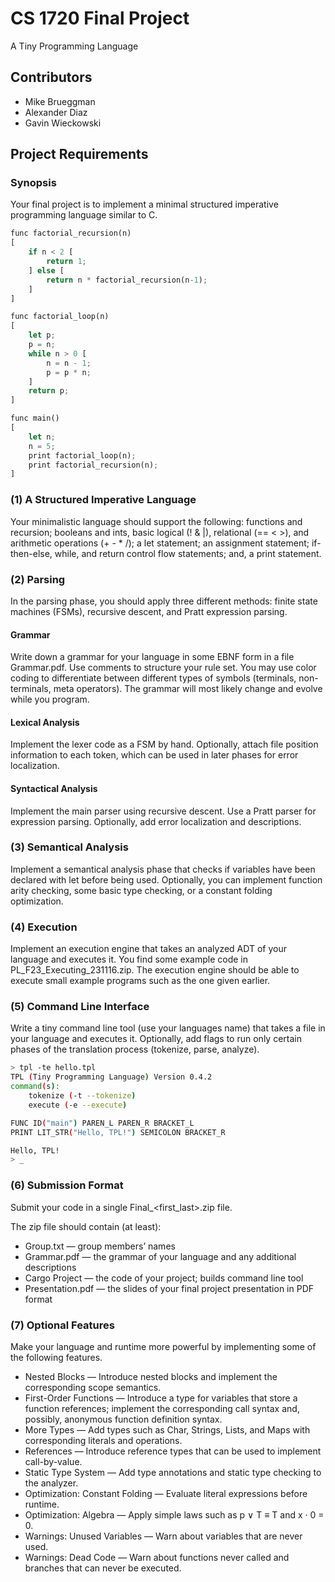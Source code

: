 # CS 1720 Final Project
A Tiny Programming Language

## Contributors
- Mike Brueggman
- Alexander Diaz
- Gavin Wieckowski

## Project Requirements

### Synopsis
Your final project is to implement a minimal structured imperative programming language similar to C.
```rust
func factorial_recursion(n)
[
    if n < 2 [
        return 1;
    ] else [
        return n * factorial_recursion(n-1);
    ]
]

func factorial_loop(n)
[
    let p;
    p = n;
    while n > 0 [
        n = n - 1;
        p = p * n;
    ]
    return p;
]

func main()
[
    let n;
    n = 5;
    print factorial_loop(n);
    print factorial_recursion(n);
]
```

### (1) A Structured Imperative Language
Your minimalistic language should support the following: functions and recursion; booleans and ints, basic logical (! & |), relational (== < >), and arithmetic operations (+ - * /); a let statement; an assignment statement; if-then-else, while, and return control flow statements; and, a print statement.

### (2) Parsing
In the parsing phase, you should apply three different methods: finite state machines (FSMs), recursive descent, and Pratt expression parsing.

#### Grammar
Write down a grammar for your language in some EBNF form in a file Grammar.pdf. Use comments to structure your rule set. You may use color coding to differentiate between different types of symbols (terminals, non-terminals, meta operators). The grammar will most likely change and evolve while you program.

#### Lexical Analysis
Implement the lexer code as a FSM by hand. Optionally, attach file position information to each token, which can be used in later phases for error localization.

#### Syntactical Analysis
Implement the main parser using recursive descent. Use a Pratt parser for expression parsing. Optionally, add error localization and descriptions.

### (3) Semantical Analysis
Implement a semantical analysis phase that checks if variables have been declared with let before being used. Optionally, you can implement function arity checking, some basic type checking, or a constant folding optimization.

### (4) Execution
Implement an execution engine that takes an analyzed ADT of your language and executes it. You find some example code in PL_F23_Executing_231116.zip. The execution engine should be able to execute small example programs such as the one given earlier.

### (5) Command Line Interface
Write a tiny command line tool (use your languages name) that takes a file in your language and executes it. Optionally, add flags to run only certain phases of the translation process (tokenize, parse, analyze).

```bash
> tpl -te hello.tpl
TPL (Tiny Programming Language) Version 0.4.2
command(s):
    tokenize (-t --tokenize)
    execute (-e --execute)

FUNC ID("main") PAREN_L PAREN_R BRACKET_L
PRINT LIT_STR("Hello, TPL!") SEMICOLON BRACKET_R

Hello, TPL!
> _
```

### (6) Submission Format
Submit your code in a single Final_<first_last>.zip file.

The zip file should contain (at least):
- Group.txt — group members’ names
- Grammar.pdf — the grammar of your language and any additional descriptions
- Cargo Project — the code of your project; builds command line tool
- Presentation.pdf — the slides of your final project presentation in PDF format

### (7) Optional Features
Make your language and runtime more powerful by implementing some of the following features.
- Nested Blocks — Introduce nested blocks and implement the corresponding scope semantics.
- First-Order Functions — Introduce a type for variables that store a function references; implement the corresponding call syntax and, possibly, anonymous function definition syntax.
- More Types — Add types such as Char, Strings, Lists, and Maps with corresponding literals and operations.
- References — Introduce reference types that can be used to implement call-by-value.
- Static Type System — Add type annotations and static type checking to the analyzer.
- Optimization: Constant Folding — Evaluate literal expressions before runtime.
- Optimization: Algebra — Apply simple laws such as p ∨ T ≡ T and x · 0 = 0.
- Warnings: Unused Variables — Warn about variables that are never used.
- Warnings: Dead Code — Warn about functions never called and branches that can never be executed.